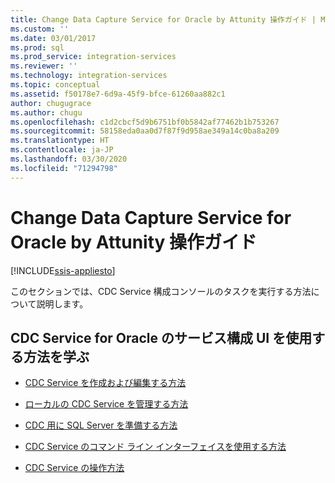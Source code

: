 ```yaml
---
title: Change Data Capture Service for Oracle by Attunity 操作ガイド | Microsoft Docs
ms.custom: ''
ms.date: 03/01/2017
ms.prod: sql
ms.prod_service: integration-services
ms.reviewer: ''
ms.technology: integration-services
ms.topic: conceptual
ms.assetid: f50178e7-6d9a-45f9-bfce-61260aa882c1
author: chugugrace
ms.author: chugu
ms.openlocfilehash: c1d2cbcf5d9b6751bf0b5842af77462b1b753267
ms.sourcegitcommit: 58158eda0aa0d7f87f9d958ae349a14c0ba8a209
ms.translationtype: HT
ms.contentlocale: ja-JP
ms.lasthandoff: 03/30/2020
ms.locfileid: "71294798"
---
```

# <a name="change-data-capture-service-for-oracle-by-attunity-how-to-guide"></a>Change Data Capture Service for Oracle by Attunity 操作ガイド

[!INCLUDE[ssis-appliesto](../../includes/ssis-appliesto-ssvrpluslinux-asdb-asdw-xxx.md)]


  このセクションでは、CDC Service 構成コンソールのタスクを実行する方法について説明します。  
  
## <a name="learn-how-to-use-the-cdc-service-for-oracle-service-configuration-ui"></a>CDC Service for Oracle のサービス構成 UI を使用する方法を学ぶ  
  
-   [CDC Service を作成および編集する方法](../../integration-services/change-data-capture/how-to-create-and-edit-a-cdc-service.md)  
  
-   [ローカルの CDC Service を管理する方法](../../integration-services/change-data-capture/how-to-manage-a-local-cdc-service.md)  
  
-   [CDC 用に SQL Server を準備する方法](../../integration-services/change-data-capture/how-to-prepare-sql-server-for-cdc.md)  
  
-   [CDC Service のコマンド ライン インターフェイスを使用する方法](../../integration-services/change-data-capture/how-to-use-the-cdc-service-command-line-interface.md)  
  
-   [CDC Service の操作方法](../../integration-services/change-data-capture/how-to-work-with-cdc-services.md)  
  
  
